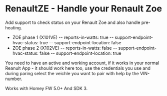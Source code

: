 # RenaultZE - Handle your Renault Zoe

Add support to check status on your Renault Zoe and also handle pre-heating.
- ZOE phase 1 (X101VE)
-- reports-in-watts: true
-- support-endpoint-hvac-status: true
-- support-endpoint-location: false
- ZOE phase 2 (X102VE)
-- reports-in-watts: false
-- support-endpoint-hvac-status: false
-- support-endpoint-location: true

You need to have an active and working account, if it works in your normal Reanult App - it should work here too, use the credentials you use and during paring select the veichle you want to pair with help by the VIN-number.

Works with Homey FW 5.0+ And SDK 3.